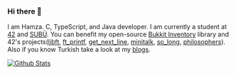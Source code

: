 ### Hi there 👋

I am Hamza. C, TypeScript, and Java developer. I am currently a student at [42](https://42.fr/en/homepage/) and [SUBÜ](https://www.subu.edu.tr/tr). You can benefit my open-source [Bukkit Inventory](https://github.com/hamza-cskn/obliviate-invs) library and 42's projects([libft](https://github.com/hamza-cskn/42-libft), [ft_printf](https://github.com/hamza-cskn/42-ft_printf), [get_next_line](https://github.com/hamza-cskn/42-get_next_line), [minitalk](https://github.com/hamza-cskn/42-minitalk), [so_long](https://github.com/hamza-cskn/42-so_long), [philosophers](https://github.com/hamza-cskn/42-philosophers)). Also if you know Turkish take a look at my [blogs](https://medium.com/@hamzacoskun41).

[![Github Stats](https://github-readme-stats.vercel.app/api?username=hamza-cskn&count_private=true)](https://github.com/hamza-cskn)

<!--![image](https://user-images.githubusercontent.com/36128276/175795653-f7203c00-85f7-4b40-92e2-29d75b877a25.png)![image](https://user-images.githubusercontent.com/36128276/175795672-1c4c112e-7bff-4085-87f6-d5242c651e54.png)![image](https://user-images.githubusercontent.com/36128276/175795705-b866ca59-4535-479a-90d0-4e425b9d9898.png)![image](https://user-images.githubusercontent.com/36128276/175795766-16447b83-8c08-4c32-b942-157deb631d96.png)![image](https://user-images.githubusercontent.com/36128276/175795828-8d424c46-ecff-472e-bd39-14f3ed3dbc85.png) *I want to add kotlin and mysql logos here.*-->
